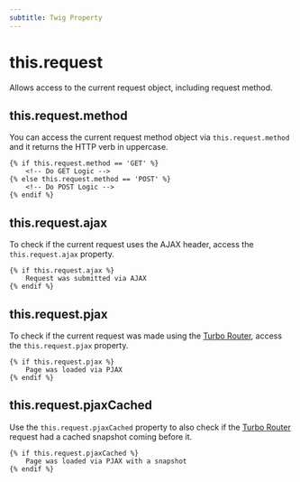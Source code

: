 ```yaml
---
subtitle: Twig Property
---
```

# this.request

Allows access to the current request object, including request method.

## this.request.method

You can access the current request method object via `this.request.method` and it returns the HTTP verb in uppercase.

```twig
{% if this.request.method == 'GET' %}
    <!-- Do GET Logic -->
{% else this.request.method == 'POST' %}
    <!-- Do POST Logic -->
{% endif %}
```

## this.request.ajax

To check if the current request uses the AJAX header, access the `this.request.ajax` property.

```twig
{% if this.request.ajax %}
    Request was submitted via AJAX
{% endif %}
```

## this.request.pjax

To check if the current request was made using the [Turbo Router](../../cms/ajax/turbo-router.md), access the `this.request.pjax` property.

```twig
{% if this.request.pjax %}
    Page was loaded via PJAX
{% endif %}
```

## this.request.pjaxCached

Use the `this.request.pjaxCached` property to also check if the [Turbo Router](../../cms/ajax/turbo-router.md) request had a cached snapshot coming before it.

```twig
{% if this.request.pjaxCached %}
    Page was loaded via PJAX with a snapshot
{% endif %}
```
